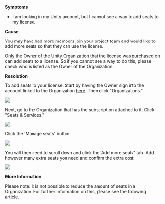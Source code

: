 

**Symptoms**


- I am looking in my Unity account, but I cannot see a way to add seats to my license.



**Cause**



You may have had more members join your project team and would like to add more seats so that they can use the license.



Only the Owner of the Unity Organization that the license was purchased on can add seats to a license. So if you cannot see a way to do this, please check who is listed as the Owner of the Organization.



**Resolution**



To add seats to your license. Start by having the Owner sign into the account linked to the Organization [here](https://id.unity.com/en/conversations/09998090-0b88-4d14-a7e0-f118c600e86d005f). Then click "Organizations."



![](/hc/en-us/article_attachments/205529343/Screen_Shot_2016-07-21_at_15.02.56.png)



Next, go to the Organization that has the subscription attached to it. Click "Seats & Services."



![](/hc/en-us/article_attachments/205479966/Screen_Shot_2016-07-21_at_15.03.23.png)



Click the 'Manage seats' button:



![](/hc/en-us/article_attachments/205479986/Screen_Shot_2016-07-21_at_15.04.27.png)



You will then need to scroll down and click the 'Add more seats" tab. Add however many extra seats you need and confirm the extra cost:



![](/hc/en-us/article_attachments/205529363/Screen_Shot_2016-07-21_at_15.05.45.png)







**More Information**







Please note: It is not possible to reduce the amount of seats in a Organization. For further information on this, please see the following [article.](https://support.unity3d.com/hc/en-us/articles/210290483-How-do-I-reduce-the-number-of-seats-in-my-subscription-plan-)






